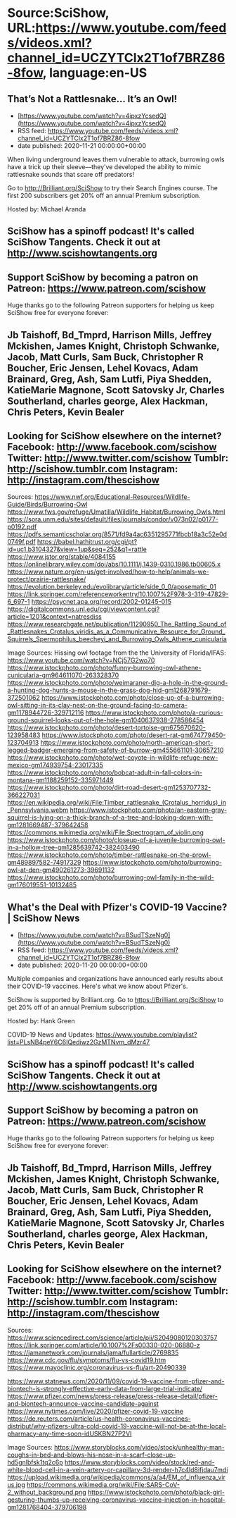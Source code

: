 # Source:SciShow, URL:https://www.youtube.com/feeds/videos.xml?channel_id=UCZYTClx2T1of7BRZ86-8fow, language:en-US

## That’s Not a Rattlesnake… It’s an Owl!
 - [https://www.youtube.com/watch?v=4ipxzYcsedQ](https://www.youtube.com/watch?v=4ipxzYcsedQ)
 - RSS feed: https://www.youtube.com/feeds/videos.xml?channel_id=UCZYTClx2T1of7BRZ86-8fow
 - date published: 2020-11-21 00:00:00+00:00

When living underground leaves them vulnerable to attack, burrowing owls have a trick up their sleeve—they’ve developed the ability to mimic rattlesnake sounds that scare off predators!

Go to http://Brilliant.org/SciShow to try their Search Engines course. The first 200 subscribers get 20% off an annual Premium subscription.

Hosted by: Michael Aranda

SciShow has a spinoff podcast! It's called SciShow Tangents. Check it out at http://www.scishowtangents.org
----------
Support SciShow by becoming a patron on Patreon: https://www.patreon.com/scishow
----------
Huge thanks go to the following Patreon supporters for helping us keep SciShow free for everyone forever:

Jb Taishoff, Bd_Tmprd, Harrison Mills, Jeffrey Mckishen, James Knight, Christoph Schwanke, Jacob, Matt Curls, Sam Buck, Christopher R Boucher, Eric Jensen, Lehel Kovacs, Adam Brainard, Greg, Ash, Sam Lutfi, Piya Shedden, KatieMarie Magnone, Scott Satovsky Jr, Charles Southerland, charles george, Alex Hackman, Chris Peters, Kevin Bealer
----------
Looking for SciShow elsewhere on the internet?
Facebook: http://www.facebook.com/scishow
Twitter: http://www.twitter.com/scishow
Tumblr: http://scishow.tumblr.com
Instagram: http://instagram.com/thescishow
----------
Sources:
https://www.nwf.org/Educational-Resources/Wildlife-Guide/Birds/Burrowing-Owl
https://www.fws.gov/refuge/Umatilla/Wildlife_Habitat/Burrowing_Owls.html
https://sora.unm.edu/sites/default/files/journals/condor/v073n02/p0177-p0192.pdf
https://pdfs.semanticscholar.org/8571/fd9a4ac6351295771fbcb18a3c52e0d0749f.pdf
https://babel.hathitrust.org/cgi/pt?id=uc1.b3104327&view=1up&seq=252&q1=rattle
https://www.jstor.org/stable/4084155
https://onlinelibrary.wiley.com/doi/abs/10.1111/j.1439-0310.1986.tb00605.x
https://www.nature.org/en-us/get-involved/how-to-help/animals-we-protect/prairie-rattlesnake/
https://evolution.berkeley.edu/evolibrary/article/side_0_0/aposematic_01
https://link.springer.com/referenceworkentry/10.1007%2F978-3-319-47829-6_697-1
https://psycnet.apa.org/record/2002-01245-015
https://digitalcommons.unl.edu/cgi/viewcontent.cgi?article=1201&context=natresdiss 
https://www.researchgate.net/publication/11290950_The_Rattling_Sound_of_Rattlesnakes_Crotalus_viridis_as_a_Communicative_Resource_for_Ground_Squirrels_Spermophilus_beecheyi_and_Burrowing_Owls_Athene_cunicularia

Image Sources:
Hissing owl footage from the the University of Florida/IFAS: https://www.youtube.com/watch?v=NCj57G2wo70
https://www.istockphoto.com/photo/funny-burrowing-owl-athene-cunicularia-gm964611070-263328370
https://www.istockphoto.com/photo/weimaraner-dig-a-hole-in-the-ground-a-hunting-dog-hunts-a-mouse-in-the-grass-dog-hid-gm1268791679-372501062
https://www.istockphoto.com/photo/close-up-of-a-burrowing-owl-sitting-in-its-clay-nest-on-the-ground-facing-to-camera-gm1178944726-329712116
https://www.istockphoto.com/photo/a-curious-ground-squirrel-looks-out-of-the-hole-gm1040637938-278586454
https://www.istockphoto.com/photo/desert-tortoise-gm675670620-123958483
https://www.istockphoto.com/photo/desert-rat-gm674779450-123704913
https://www.istockphoto.com/photo/north-american-short-legged-badger-emerging-from-safety-of-burrow-gm455661101-30657210
https://www.istockphoto.com/photo/wet-coyote-in-wildlife-refuge-new-mexico-gm174939754-23017335
https://www.istockphoto.com/photo/bobcat-adult-in-fall-colors-in-montana-gm1188259152-335971449
https://www.istockphoto.com/photo/dirt-road-desert-gm1253707732-366227031
https://en.wikipedia.org/wiki/File:Timber_rattlesnake_(Crotalus_horridus)_in_Pennsylvania.webm
https://www.istockphoto.com/photo/an-eastern-gray-squirrel-is-lying-on-a-thick-branch-of-a-tree-and-looking-down-with-gm1281669487-379642458
https://commons.wikimedia.org/wiki/File:Spectrogram_of_violin.png
https://www.istockphoto.com/photo/closeup-of-a-juvenile-burrowing-owl-in-a-hollow-tree-gm1285639742-382403490
https://www.istockphoto.com/photo/timber-rattlesnake-on-the-prowl-gm489897582-74917329
https://www.istockphoto.com/photo/burrowing-owl-at-den-gm490261273-39691132
https://www.istockphoto.com/photo/burrowing-owl-family-in-the-wild-gm176019551-10132485

## What's the Deal with Pfizer's COVID-19 Vaccine? | SciShow News
 - [https://www.youtube.com/watch?v=BSudTSzeNg0](https://www.youtube.com/watch?v=BSudTSzeNg0)
 - RSS feed: https://www.youtube.com/feeds/videos.xml?channel_id=UCZYTClx2T1of7BRZ86-8fow
 - date published: 2020-11-20 00:00:00+00:00

Multiple companies and organizations have announced early results about their COVID-19 vaccines. Here's what we know about Pfizer's.

SciShow is supported by Brilliant.org. Go to https://Brilliant.org/SciShow to get 20% off of an annual Premium subscription. 

Hosted by: Hank Green

COVID-19 News and Updates: https://www.youtube.com/playlist?list=PLsNB4peY6C6IQediwz2GzMTNvm_dMzr47

SciShow has a spinoff podcast! It's called SciShow Tangents. Check it out at http://www.scishowtangents.org
----------
Support SciShow by becoming a patron on Patreon: https://www.patreon.com/scishow
----------
Huge thanks go to the following Patreon supporters for helping us keep SciShow free for everyone forever:

Jb Taishoff, Bd_Tmprd, Harrison Mills, Jeffrey Mckishen, James Knight, Christoph Schwanke, Jacob, Matt Curls, Sam Buck, Christopher R Boucher, Eric Jensen, Lehel Kovacs, Adam Brainard, Greg, Ash, Sam Lutfi, Piya Shedden, KatieMarie Magnone, Scott Satovsky Jr, Charles Southerland, charles george, Alex Hackman, Chris Peters, Kevin Bealer
----------
Looking for SciShow elsewhere on the internet?
Facebook: http://www.facebook.com/scishow
Twitter: http://www.twitter.com/scishow
Tumblr: http://scishow.tumblr.com
Instagram: http://instagram.com/thescishow
----------
Sources:
https://www.sciencedirect.com/science/article/pii/S2049080120303757
https://link.springer.com/article/10.1007%2Fs00330-020-06880-z 
https://jamanetwork.com/journals/jama/fullarticle/2769835 
https://www.cdc.gov/flu/symptoms/flu-vs-covid19.htm 
https://www.mayoclinic.org/coronavirus-vs-flu/art-20490339 

https://www.statnews.com/2020/11/09/covid-19-vaccine-from-pfizer-and-biontech-is-strongly-effective-early-data-from-large-trial-indicate/ 
https://www.pfizer.com/news/press-release/press-release-detail/pfizer-and-biontech-announce-vaccine-candidate-against 
https://www.nytimes.com/live/2020/pfizer-covid-19-vaccine 
https://de.reuters.com/article/us-health-coronavirus-vaccines-distribut/why-pfizers-ultra-cold-covid-19-vaccine-will-not-be-at-the-local-pharmacy-any-time-soon-idUSKBN27P2VI

Image Sources:
https://www.storyblocks.com/video/stock/unhealthy-man-coughs-in-bed-and-blows-his-nose-in-a-scarf-close-up-hd5gnlbfsk1tq2c6p
https://www.storyblocks.com/video/stock/red-and-white-blood-cell-in-a-vein-artery-or-capillary-3d-render-h7c4ld8ifjdau7mdi
https://upload.wikimedia.org/wikipedia/commons/a/a4/EM_of_influenza_virus.jpg
https://commons.wikimedia.org/wiki/File:SARS-CoV-2_without_background.png
https://www.istockphoto.com/photo/black-girl-gesturing-thumbs-up-receiving-coronavirus-vaccine-injection-in-hospital-gm1281768404-379706198

